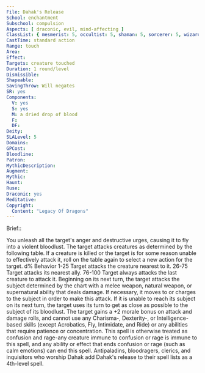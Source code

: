 ```yaml
---
File: Dahak's Release
School: enchantment
Subschool: compulsion
Aspects: [ draconic, evil, mind-affecting ]
ClassList: { mesmerist: 5, occultist: 5, shaman: 5, sorcerer: 5, wizard: 5, witch: 5 }
CastTime: standard action
Range: touch
Area: 
Effect: 
Targets: creature touched
Duration: 1 round/level
Dismissible: 
Shapeable: 
SavingThrow: Will negates
SR: yes
Components:
  V: yes
  S: yes
  M: a dried drop of blood
  F: 
  DF: 
Deity: 
SLALevel: 5
Domains: 
GPCost: 
Bloodline: 
Patron: 
MythicDescription: 
Augment: 
Mythic: 
Haunt: 
Ruse: 
Draconic: yes
Meditative: 
Copyright:
  Content: "Legacy Of Dragons"
---
```

Brief:: 

You unleash all the target's anger and destructive urges, causing it to fly into a violent bloodlust. The target attacks creatures as determined by the following table. If a creature is killed or the target is for some reason unable to effectively attack it, roll on the table again to select a new action for the target.  d% Behavior  1-25 Target attacks the creature nearest to it.  26-75 Target attacks its nearest ally.  76-100 Target always attacks the last creature to attack it.  Beginning on its next turn, the target attacks the subject determined by the chart with a melee weapon, natural weapon, or supernatural ability that deals damage. If necessary, it moves to or charges to the subject in order to make this attack. If it is unable to reach its subject on its next turn, the target uses its turn to get as close as possible to the subject of its bloodlust. The target gains a +2 morale bonus on attack and damage rolls, and cannot use any Charisma-, Dexterity-, or Intelligence-based skills (except Acrobatics, Fly, Intimidate, and Ride) or any abilities that require patience or concentration. This spell is otherwise treated as confusion and rage-any creature immune to confusion or rage is immune to this spell, and any ability or effect that ends confusion or rage (such as calm emotions) can end this spell.  Antipaladins, bloodragers, clerics, and inquisitors who worship Dahak add Dahak's release to their spell lists as a 4th-level spell.

